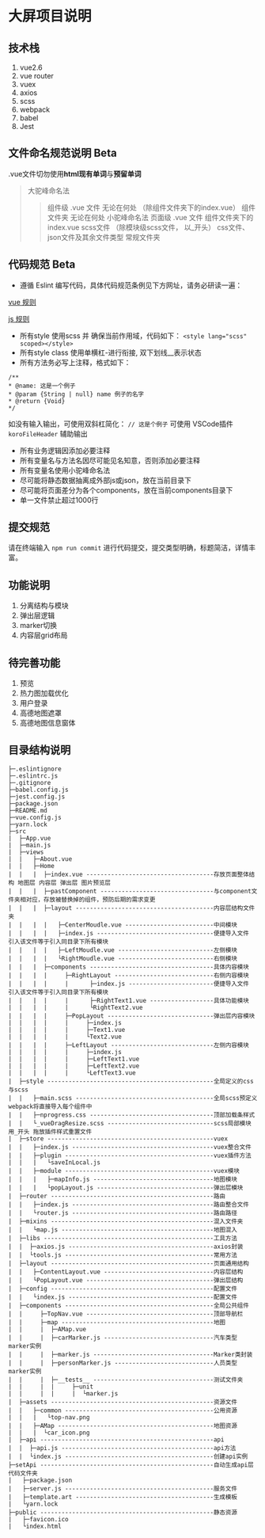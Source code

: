 # 大屏项目说明

## 技术栈
1. vue2.6
2. vue router
3. vuex
4. axios
5. scss
6. webpack
7. babel
8. Jest

## 文件命名规范说明 Beta
.vue文件切勿使用**html现有单词**与**预留单词**
> 大驼峰命名法
>> 组件级 .vue 文件  无论在何处  （除组件文件夹下的index.vue） 
>> 组件文件夹  无论在何处
> 小驼峰命名法
>> 页面级 .vue 文件
>> 组件文件夹下的 index.vue
>> scss文件 （除模块级scss文件， 以_开头）
>> css文件、json文件及其余文件类型
>> 常规文件夹

## 代码规范 Beta
+ 遵循 Eslint 编写代码，具体代码规范条例见下方网址，请务必研读一遍：

[vue 规则](https://eslint.vuejs.org/rules/#priority-c-recommended-minimizing-arbitrary-choices-and-cognitive-overhead-for-vue-js-2-x)

[js 规则](https://cn.eslint.org/docs/rules/)

+ 所有style 使用scss 并 确保当前作用域，代码如下：
`<style lang="scss" scoped></style>`
+ 所有style class 使用单横杠-进行衔接, 双下划线__表示状态
+ 所有方法务必写上注释，格式如下：
```
/**
* @name: 这是一个例子
* @param {String | null} name 例子的名字
* @return {Void}
*/
```
如没有输入输出，可使用双斜杠简化：
`// 这是个例子`
可使用 VSCode插件 `koroFileHeader` 辅助输出
+ 所有业务逻辑因添加必要注释
+ 所有变量名与方法名因尽可能见名知意，否则添加必要注释
+ 所有变量名使用小驼峰命名法
+ 尽可能将静态数据抽离成外部js或json，放在当前目录下
+ 尽可能将页面差分为各个components，放在当前components目录下
+ 单一文件禁止超过1000行

## 提交规范
请在终端输入 `npm run commit` 进行代码提交，提交类型明确，标题简洁，详情丰富。

## 功能说明
1. 分离结构与模块
2. 弹出层逻辑
3. marker切换
4. 内容层grid布局

## 待完善功能
1. 预览
2. 热力图加载优化
3. 用户登录
4. 高德地图遮罩
5. 高德地图信息窗体

## 目录结构说明
```
├─.eslintignore
├─.eslintrc.js
├─.gitignore
├─babel.config.js
├─jest.config.js
├─package.json
├─README.md
├─vue.config.js
├─yarn.lock
├─src
|  ├─App.vue
|  ├─main.js
|  ├─views
|  |   ├─About.vue
|  |   ├─Home
|  |   |  ├─index.vue ------------------------------------存放页面整体结构 地图层 内容层 弹出层 图片预览层
|  |   |  ├─pastComponent --------------------------------与component文件夹相对应，存放被替换掉的组件，预防后期的需求变更
|  |   |  ├─layout ---------------------------------------内容层结构文件夹
|  |   |  |   ├─CenterMoudle.vue -------------------------中间模块
|  |   |  |   ├─index.js ---------------------------------便捷导入文件 引入该文件等于引入同目录下所有模块
|  |   |  |   ├─LeftMoudle.vue ---------------------------左侧模块
|  |   |  |   └RightMoudle.vue ---------------------------右侧模块
|  |   |  ├─components -----------------------------------具体内容模块
|  |   |  |     ├─RightLayout ----------------------------右侧内容模块
|  |   |  |     |      ├─index.js ------------------------便捷导入文件 引入该文件等于引入同目录下所有模块
|  |   |  |     |      ├─RightText1.vue ------------------具体功能模块
|  |   |  |     |      └RightText2.vue
|  |   |  |     ├─PopLayout ------------------------------弹出层内容模块
|  |   |  |     |     ├─index.js
|  |   |  |     |     ├─Text1.vue
|  |   |  |     |     └Text2.vue
|  |   |  |     ├─LeftLayout -----------------------------左侧内容模块
|  |   |  |     |     ├─index.js
|  |   |  |     |     ├─LeftText1.vue
|  |   |  |     |     ├─LeftText2.vue
|  |   |  |     |     └LeftText3.vue
|  ├─style -----------------------------------------------全局定义的css与scss
|  |   ├─main.scss ---------------------------------------全局scss预定义 webpack将直接导入每个组件中
|  |   ├─nprogress.css -----------------------------------顶部加载条样式
|  |   └_vueDragResize.scss ------------------------------scss局部模块  用_开头 拖放插件样式重置文件
|  ├─store -----------------------------------------------vuex
|  |   ├─index.js ----------------------------------------vuex整合文件
|  |   ├─plugin ------------------------------------------vuex插件方法
|  |   |   └saveInLocal.js
|  |   ├─module ------------------------------------------vuex模块
|  |   |   ├─mapInfo.js ----------------------------------地图模块
|  |   |   └popLayout.js ---------------------------------弹出层模块
|  ├─router ----------------------------------------------路由
|  |   ├─index.js ----------------------------------------路由整合文件
|  |   └router.js ----------------------------------------路由路径
|  ├─mixins ----------------------------------------------混入文件夹
|  |   └map.js -------------------------------------------地图混入
|  ├─libs ------------------------------------------------工具方法
|  |  ├─axios.js -----------------------------------------axios封装
|  |  └tools.js ------------------------------------------常用方法
|  ├─layout ----------------------------------------------页面通用结构
|  |   ├─ContentLayout.vue -------------------------------内容层结构
|  |   └PopLayout.vue ------------------------------------弹出层结构
|  ├─config ----------------------------------------------配置文件
|  |   └index.js -----------------------------------------配置文件
|  ├─components ------------------------------------------全局公共组件
|  |     ├─TopNav.vue ------------------------------------顶部导航栏
|  |     ├─map -------------------------------------------地图
|  |     |  ├─AMap.vue
|  |     |  ├─carMarker.js -------------------------------汽车类型marker实例
|  |     |  ├─marker.js ----------------------------------Marker类封装
|  |     |  ├─personMarker.js ----------------------------人员类型marker实例
|  |     |  ├─__tests__ ----------------------------------测试文件夹
|  |     |  |     ├─unit
|  |     |  |     |  └marker.js
|  ├─assets ----------------------------------------------资源文件
|  |   ├─common ------------------------------------------公用资源
|  |   |   └top-nav.png
|  |   ├─AMap --------------------------------------------地图资源
|  |   |  └car_icon.png
|  ├─api -------------------------------------------------api
|  |  ├─api.js -------------------------------------------api方法
|  |  └index.js ------------------------------------------创建api实例
├─setApi -------------------------------------------------自动生成api层代码文件夹
|   ├─package.json
|   ├─server.js ------------------------------------------服务文件
|   ├─template.art ---------------------------------------生成模板
|   └yarn.lock
├─public -------------------------------------------------静态资源
|   ├─favicon.ico
|   └index.html
```